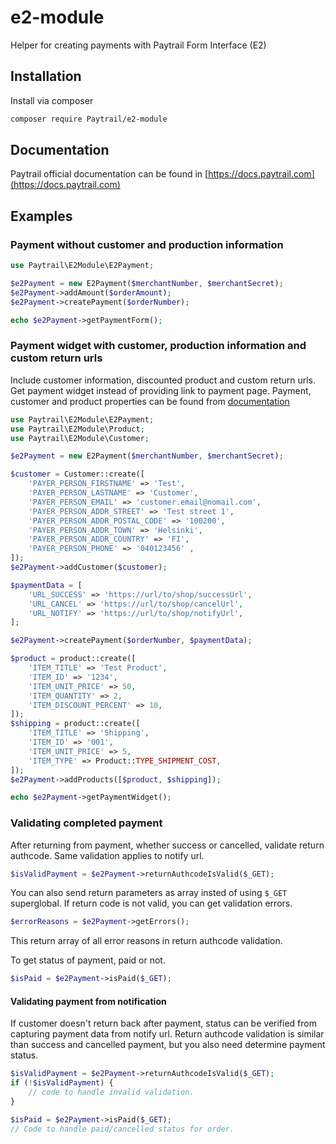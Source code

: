 # e2-module
Helper for creating payments with Paytrail Form Interface (E2)

## Installation
Install via composer

```bash
composer require Paytrail/e2-module
```

## Documentation

Paytrail official documentation can be found in [https://docs.paytrail.com](https://docs.paytrail.com)

## Examples

### Payment without customer and production information

```php
use Paytrail\E2Module\E2Payment;

$e2Payment = new E2Payment($merchantNumber, $merchantSecret);
$e2Payment->addAmount($orderAmount);
$e2Payment->createPayment($orderNumber);

echo $e2Payment->getPaymentForm();
```

### Payment widget with customer, production information and custom return urls

Include customer information, discounted product and custom return urls. Get payment widget instead of providing link to payment page.
Payment, customer and product properties can be found from [documentation](https://docs.paytrail.com)

```php
use Paytrail\E2Module\E2Payment;
use Paytrail\E2Module\Product;
use Paytrail\E2Module\Customer;

$e2Payment = new E2Payment($merchantNumber, $merchantSecret);

$customer = Customer::create([
    'PAYER_PERSON_FIRSTNAME' => 'Test',
    'PAYER_PERSON_LASTNAME' => 'Customer',
    'PAYER_PERSON_EMAIL' => 'customer.email@nomail.com',
    'PAYER_PERSON_ADDR_STREET' => 'Test street 1',
    'PAYER_PERSON_ADDR_POSTAL_CODE' => '100200',
    'PAYER_PERSON_ADDR_TOWN' => 'Helsinki',
    'PAYER_PERSON_ADDR_COUNTRY' => 'FI',
    'PAYER_PERSON_PHONE' => '040123456' ,
]);
$e2Payment->addCustomer($customer);

$paymentData = [
    'URL_SUCCESS' => 'https://url/to/shop/successUrl',
    'URL_CANCEL' => 'https://url/to/shop/cancelUrl',
    'URL_NOTIFY' => 'https://url/to/shop/notifyUrl',
];

$e2Payment->createPayment($orderNumber, $paymentData);

$product = product::create([
    'ITEM_TITLE' => 'Test Product',
    'ITEM_ID' => '1234',
    'ITEM_UNIT_PRICE' => 50,
    'ITEM_QUANTITY' => 2,
    'ITEM_DISCOUNT_PERCENT' => 10,
]);
$shipping = product::create([
    'ITEM_TITLE' => 'Shipping',
    'ITEM_ID' => '001',
    'ITEM_UNIT_PRICE' => 5,
    'ITEM_TYPE' => Product::TYPE_SHIPMENT_COST,
]);
$e2Payment->addProducts([$product, $shipping]);

echo $e2Payment->getPaymentWidget();
```

### Validating completed payment

After returning from payment, whether success or cancelled, validate return authcode. Same validation applies to notify url.

```php
$isValidPayment = $e2Payment->returnAuthcodeIsValid($_GET);
```

You can also send return parameters as array insted of using `$_GET` superglobal.
If return code is not valid, you can get validation errors.

```php
$errorReasons = $e2Payment->getErrors();
```
This return array of all error reasons in return authcode validation.

To get status of payment, paid or not.
```php
$isPaid = $e2Payment->isPaid($_GET);
```

#### Validating payment from notification
If customer doesn't return back after payment, status can be verified from capturing payment data from notify url.
Return authcode validation is similar than success and cancelled payment, but you also need determine payment status.

```php
$isValidPayment = $e2Payment->returnAuthcodeIsValid($_GET);
if (!$isValidPayment) {
    // code to handle invalid validation.
}

$isPaid = $e2Payment->isPaid($_GET);
// Code to handle paid/cancelled status for order.
```
